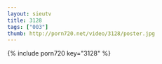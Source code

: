 ```yaml
--- 
layout: sieutv
title: 3128
tags: ["003"]
thumb: http://porn720.net/video/3128/poster.jpg
---
```

{% include porn720 key="3128" %} 
